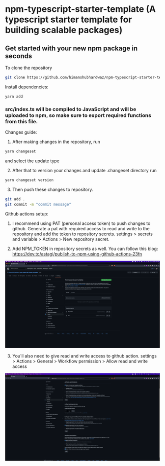 # npm-typescript-starter-template (A typescript starter template for building scalable packages)

## Get started with your new npm package in seconds

To clone the repository

```bash
git clone https://github.com/himanshubhardwaz/npm-typescript-starter-template
```

Install dependencies:

```bash
yarn add
```

### src/index.ts will be compiled to JavaScript and will be uploaded to npm, so make sure to export required functions from this file.

Changes guide:

1. After making changes in the repository, run

```bash
yarn changeset
```

and select the update type

2. After that to version your changes and update .changeset directory run

```bash
yarn changeset version
```

3. Then push these changes to repository.

```bash
git add .
git commit -m "commit message"
```

Github actions setup:

1. I recommend using PAT (personal access token) to push changes to github.
   Generate a pat with required access to read and write to the repository and add the token to repository secrets.
   settings > secrets and variable > Actions > New repository secret.

2. Add NPM_TOKEN in repository secrets as well. You can follow this blog: https://dev.to/astagi/publish-to-npm-using-github-actions-23fn

![Alt text](images/secrets.png?raw=true "Secrets")

3. You'll also need to give read and write access to github action.
   settings > Actions > General > Workflow permission > Allow read and write access

![Alt text](images/access.png?raw=true "Access")
